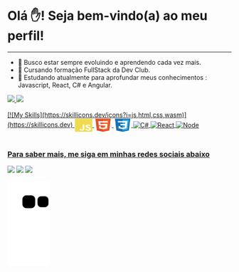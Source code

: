 # Olá ✋! Seja bem-vindo(a) ao meu perfil!
---
-  👀  Busco estar sempre evoluindo e aprendendo cada vez mais.
-  🌱 Cursando formação FullStack da Dev Club.
-  📖 Estudando atualmente para aprofundar meus conhecimentos : 
Javascript, React, C# e Angular.
<!---
BrunoSts94/BrunoSts94 is a ✨ special ✨ repository because its `README.md` (this file) appears on your GitHub profile.
You can click the Preview link to take a look at your changes.
--->

 <div>
   <a href="https://github.com/BrunoSts94">
   <img height="180em" src="https://github-readme-stats.vercel.app/api?username=BrunoSts94&show_icons=true&theme=tokyonight&include_all_commits=true&count_private=true"/>
   <img height="180em" src="https://github-readme-stats.vercel.app/api/top-langs/?username=BrunoSts94&layout=compact&langs_count=6&theme=tokyonight"/>

</div>

<div style="display: inline_block"><br>
  [![My Skills](https://skillicons.dev/icons?i=js,html,css,wasm)](https://skillicons.dev)
  <img align="center" alt="Js" height="30" width="40" src="https://raw.githubusercontent.com/devicons/devicon/master/icons/javascript/javascript-plain.svg">
  <img align="center" alt="HTML" height="30" width="40" src="https://raw.githubusercontent.com/devicons/devicon/master/icons/html5/html5-original.svg">
  <img align="center" alt="CSS" height="30" width="40" src="https://raw.githubusercontent.com/devicons/devicon/master/icons/css3/css3-original.svg">
  <img align="center" alt="C#" height="30" width="40" src="https://cdn.jsdelivr.net/gh/devicons/devicon/icons/csharp/csharp-original.svg" />
  <img align="center" alt="React" height="30" width="40" src="https://cdn.jsdelivr.net/gh/devicons/devicon@latest/icons/react/react-original.svg" />
  <img align="center" alt="Node" height="30" width="40" src="https://cdn.jsdelivr.net/gh/devicons/devicon@latest/icons/nodejs/nodejs-original-wordmark.svg" />
</div>
 
 <br>
 
  ### Para saber mais, me siga em minhas redes sociais abaixo
 
<div>
  <a href="https://www.instagram.com/bruno_sts_04/" target="_blank"><img src="https://img.shields.io/badge/-Instagram-%23E4405F?style=for-the-badge&logo=instagram&logoColor=white" target="_blank"></a>
  <a href = "brunok.sts94@gmail.com"><img src="https://img.shields.io/badge/-Gmail-%23333?style=for-the-badge&logo=gmail&logoColor=white" target="_blank"></a>
  <a href="https://www.linkedin.com/in/bruno-de-paula-dos-santos-271139196" target="_blank"><img src="https://img.shields.io/badge/-LinkedIn-%230077B5?style=for-the-badge&logo=linkedin&logoColor=white" target="_blank"></a> 
 
  ![Snake animation](https://github.com/BrunoSts94/BrunoSts94/blob/output/github-contribution-grid-snake.svg)

</div>
